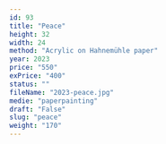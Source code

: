 ```yaml
---
id: 93
title: "Peace"
height: 32
width: 24
method: "Acrylic on Hahnemühle paper"
year: 2023
price: "550"
exPrice: "400"
status: ""
fileName: "2023-peace.jpg"
medie: "paperpainting"
draft: "False"
slug: "peace"
weight: "170"
---
```

